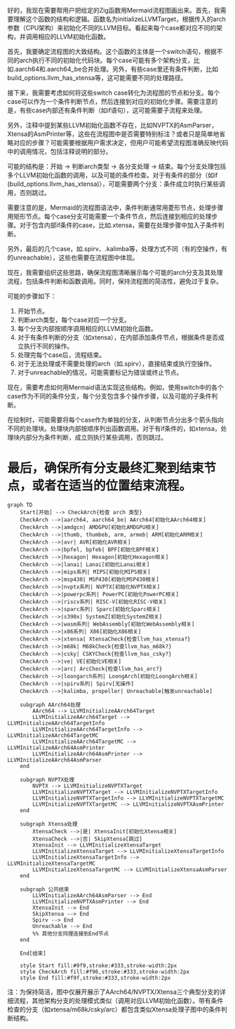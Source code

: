 好的，我现在需要帮用户把给定的Zig函数用Mermaid流程图画出来。首先，我需要理解这个函数的结构和逻辑。函数名为initializeLLVMTarget，根据传入的arch参数（CPU架构）来初始化不同的LLVM目标。看起来每个case都对应不同的架构，并调用相应的LLVM初始化函数。

首先，我要确定流程图的大致结构。这个函数的主体是一个switch语句，根据不同的arch执行不同的初始化代码块。每个case可能有多个架构分支，比如.aarch64和.aarch64_be合并处理。另外，有些case里还有条件判断，比如build_options.llvm_has_xtensa等，这可能需要不同的处理路径。

接下来，我需要考虑如何将这些switch case转化为流程图的节点和分支。每个case可以作为一个条件判断节点，然后连接到对应的初始化步骤。需要注意的是，有些case内部还有条件判断（如if语句），这可能需要子流程来处理。

另外，注释中提到某些LLVM初始化函数不存在，比如NVPTX的AsmParser，Xtensa的AsmPrinter等，这些在流程图中是否需要特别标注？或者只是简单地省略对应的步骤？可能需要根据用户需求决定，但用户可能希望流程图准确反映代码中的调用情况，包括注释说明的部分。

可能的结构是：开始 -> 判断arch类型 -> 各分支处理 -> 结束。每个分支处理包括多个LLVM初始化函数的调用，以及可能的条件检查。对于有条件的部分（如if (build_options.llvm_has_xtensa)），可能需要两个分支：条件成立时执行某些调用，否则跳过。

需要注意的是，Mermaid的流程图语法中，条件判断通常用菱形节点，处理步骤用矩形节点。每个case分支可能需要一个条件节点，然后连接到相应的处理步骤。对于包含内部if条件的case，比如.xtensa，需要在处理步骤中加入子条件判断。

另外，最后的几个case，如.spirv、.kalimba等，处理方式不同（有的空操作，有的unreachable），这些也需要在流程图中体现。

现在，我需要组织这些思路，确保流程图清晰展示每个可能的arch分支及其处理流程，包括条件判断和函数调用。同时，保持流程图的简洁性，避免过于复杂。

可能的步骤如下：

1. 开始节点。
2. 判断arch类型，每个case对应一个分支。
3. 每个分支内部按顺序调用相应的LLVM初始化函数。
4. 对于有条件判断的分支（如xtensa），在内部添加条件节点，根据条件是否成立执行不同的操作。
5. 处理完每个case后，流程结束。
6. 对于无法处理或不需要处理的arch（如.spirv），直接结束或执行空操作。
7. 对于unreachable的情况，可能需要标记为错误或终止节点。

现在，需要考虑如何用Mermaid语法实现这些结构。例如，使用switch中的各个case作为不同的条件分支，每个分支包含多个操作步骤，以及可能的子条件判断。

在绘制时，可能需要将每个case作为单独的分支，从判断节点分出多个箭头指向不同的处理块。处理块内部按顺序列出函数调用。对于有if条件的，如xtensa，处理块内部分为条件判断，成立则执行某些调用，否则跳过。

最后，确保所有分支最终汇聚到结束节点，或者在适当的位置结束流程。
================================================
```mermaid
graph TD
    Start[开始] --> CheckArch{检查 arch 类型}
    CheckArch -->|aarch64, aarch64_be| AArch64[初始化AArch64相关]
    CheckArch -->|amdgcn| AMDGPU[初始化AMDGPU相关]
    CheckArch -->|thumb, thumbeb, arm, armeb| ARM[初始化ARM相关]
    CheckArch -->|avr| AVR[初始化AVR相关]
    CheckArch -->|bpfel, bpfeb| BPF[初始化BPF相关]
    CheckArch -->|hexagon| Hexagon[初始化Hexagon相关]
    CheckArch -->|lanai| Lanai[初始化Lanai相关]
    CheckArch -->|mips系列| MIPS[初始化MIPS相关]
    CheckArch -->|msp430| MSP430[初始化MSP430相关]
    CheckArch -->|nvptx系列| NVPTX[初始化NVPTX相关]
    CheckArch -->|powerpc系列| PowerPC[初始化PowerPC相关]
    CheckArch -->|riscv系列| RISC-V[初始化RISC-V相关]
    CheckArch -->|sparc系列| Sparc[初始化Sparc相关]
    CheckArch -->|s390x| SystemZ[初始化SystemZ相关]
    CheckArch -->|wasm系列| WebAssembly[初始化WebAssembly相关]
    CheckArch -->|x86系列| X86[初始化X86相关]
    CheckArch -->|xtensa| XtensaCheck{检查llvm_has_xtensa?}
    CheckArch -->|m68k| M68kCheck{检查llvm_has_m68k?}
    CheckArch -->|csky| CSKYCheck{检查llvm_has_csky?}
    CheckArch -->|ve| VE[初始化VE相关]
    CheckArch -->|arc| ArcCheck{检查llvm_has_arc?}
    CheckArch -->|loongarch系列| LoongArch[初始化LoongArch相关]
    CheckArch -->|spirv系列| Spirv[无操作]
    CheckArch -->|kalimba, propeller| Unreachable[触发unreachable]

    subgraph AArch64处理
        AArch64 --> LLVMInitializeAArch64Target
        LLVMInitializeAArch64Target --> LLVMInitializeAArch64TargetInfo
        LLVMInitializeAArch64TargetInfo --> LLVMInitializeAArch64TargetMC
        LLVMInitializeAArch64TargetMC --> LLVMInitializeAArch64AsmPrinter
        LLVMInitializeAArch64AsmPrinter --> LLVMInitializeAArch64AsmParser
    end

    subgraph NVPTX处理
        NVPTX --> LLVMInitializeNVPTXTarget
        LLVMInitializeNVPTXTarget --> LLVMInitializeNVPTXTargetInfo
        LLVMInitializeNVPTXTargetInfo --> LLVMInitializeNVPTXTargetMC
        LLVMInitializeNVPTXTargetMC --> LLVMInitializeNVPTXAsmPrinter
    end

    subgraph Xtensa处理
        XtensaCheck -->|是| XtensaInit[初始化Xtensa相关]
        XtensaCheck -->|否| SkipXtensa[跳过]
        XtensaInit --> LLVMInitializeXtensaTarget
        LLVMInitializeXtensaTarget --> LLVMInitializeXtensaTargetInfo
        LLVMInitializeXtensaTargetInfo --> LLVMInitializeXtensaTargetMC
        LLVMInitializeXtensaTargetMC --> LLVMInitializeXtensaAsmParser
    end

    subgraph 公共结束
        LLVMInitializeAArch64AsmParser --> End
        LLVMInitializeNVPTXAsmPrinter --> End
        XtensaInit --> End
        SkipXtensa --> End
        Spirv --> End
        Unreachable --> End
        %% 其他分支同理连接到End节点
    end

    End[结束]
    
    style Start fill:#9f9,stroke:#333,stroke-width:2px
    style CheckArch fill:#f96,stroke:#333,stroke-width:2px
    style End fill:#f9f,stroke:#333,stroke-width:2px
``` 

注：为保持简洁，图中仅展开展示了AArch64/NVPTX/Xtensa三个典型分支的详细流程，其他架构分支的处理模式类似（调用对应LLVM初始化函数）。带有条件检查的分支（如xtensa/m68k/csky/arc）都包含类似Xtensa处理子图中的条件判断结构。